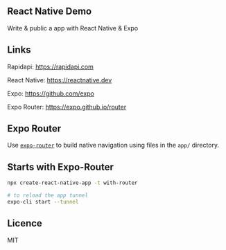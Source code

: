 ## React Native Demo
Write & public a app with React Native & Expo

## Links
Rapidapi: https://rapidapi.com

React Native: https://reactnative.dev

Expo: https://github.com/expo

Expo Router: https://expo.github.io/router

## Expo Router

Use [`expo-router`](https://expo.github.io/router) to build native navigation using files in the `app/` directory.

## Starts with Expo-Router
```sh
npx create-react-native-app -t with-router
```

```sh
# to reload the app tunnel
expo-cli start --tunnel
```

## Licence
MIT
